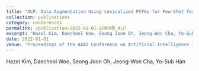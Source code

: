 ```yaml
---
title: "ALP: Data Augmentation Using Lexicalized PCFGs for Few-Shot Text Classification"
collection: publications
category: conferences
permalink: /publication/2022-01-01-김헤이즐_ALP
excerpt: 'Hazel Kim, Daecheol Woo, Seong Joon Oh, Jeong-Won Cha, Yo-Sub Han'
date: 2022-01-01
venue: 'Proceedings of the AAAI Conference on Artificial Intelligence 36(10):10894-10902, June 2022'
---
```

Hazel Kim, Daecheol Woo, Seong Joon Oh, Jeong-Won Cha, Yo-Sub Han
